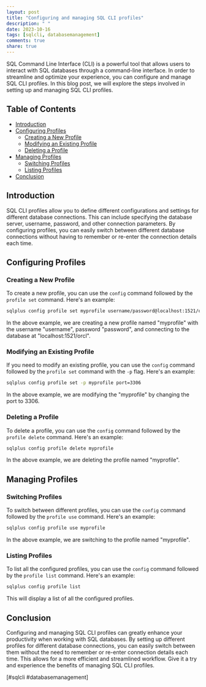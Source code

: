 ```yaml
---
layout: post
title: "Configuring and managing SQL CLI profiles"
description: " "
date: 2023-10-16
tags: [sqlcli, databasemanagement]
comments: true
share: true
---
```


SQL Command Line Interface (CLI) is a powerful tool that allows users to interact with SQL databases through a command-line interface. In order to streamline and optimize your experience, you can configure and manage SQL CLI profiles. In this blog post, we will explore the steps involved in setting up and managing SQL CLI profiles.

## Table of Contents
- [Introduction](#introduction)
- [Configuring Profiles](#configuring-profiles)
  - [Creating a New Profile](#creating-a-new-profile)
  - [Modifying an Existing Profile](#modifying-an-existing-profile)
  - [Deleting a Profile](#deleting-a-profile)
- [Managing Profiles](#managing-profiles)
  - [Switching Profiles](#switching-profiles)
  - [Listing Profiles](#listing-profiles)
- [Conclusion](#conclusion)

## Introduction

SQL CLI profiles allow you to define different configurations and settings for different database connections. This can include specifying the database server, username, password, and other connection parameters. By configuring profiles, you can easily switch between different database connections without having to remember or re-enter the connection details each time.

## Configuring Profiles

### Creating a New Profile

To create a new profile, you can use the `config` command followed by the `profile set` command. Here's an example:

```bash
sqlplus config profile set myprofile username/password@localhost:1521/orcl
```

In the above example, we are creating a new profile named "myprofile" with the username "username", password "password", and connecting to the database at "localhost:1521/orcl".

### Modifying an Existing Profile

If you need to modify an existing profile, you can use the `config` command followed by the `profile set` command with the `-p` flag. Here's an example:

```bash
sqlplus config profile set -p myprofile port=3306
```

In the above example, we are modifying the "myprofile" by changing the port to 3306.

### Deleting a Profile

To delete a profile, you can use the `config` command followed by the `profile delete` command. Here's an example:

```bash
sqlplus config profile delete myprofile
```

In the above example, we are deleting the profile named "myprofile".

## Managing Profiles

### Switching Profiles

To switch between different profiles, you can use the `config` command followed by the `profile use` command. Here's an example:

```bash
sqlplus config profile use myprofile
```

In the above example, we are switching to the profile named "myprofile".

### Listing Profiles

To list all the configured profiles, you can use the `config` command followed by the `profile list` command. Here's an example:

```bash
sqlplus config profile list
```

This will display a list of all the configured profiles.

## Conclusion

Configuring and managing SQL CLI profiles can greatly enhance your productivity when working with SQL databases. By setting up different profiles for different database connections, you can easily switch between them without the need to remember or re-enter connection details each time. This allows for a more efficient and streamlined workflow. Give it a try and experience the benefits of managing SQL CLI profiles.

[#sqlcli #databasemanagement]